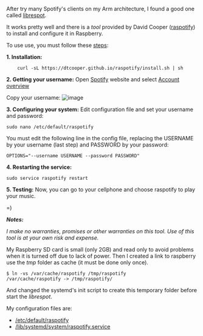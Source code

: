 After try many Spotify's clients on my Arm architecture, I found a good one called [librespot](https://github.com/plietar/librespot).

It works pretty well and there is a *tool* provided by David Cooper ([raspotify](https://github.com/dtcooper/raspotify)) to install and configure it in Raspberry.

To use use, you must follow these [steps](https://dtcooper.github.io/raspotify/#installation):

**1. Installation:**
```shellscript
    curl -sL https://dtcooper.github.io/raspotify/install.sh | sh
```
**2. Getting your username:**
Open [Spotify](https://www.spotify.com) website and select [Account overview](https://www.spotify.com/us/account/overview)

Copy your username:
![image](https://user-images.githubusercontent.com/6587538/143851387-0cdb5f60-fd33-4243-b708-a6ce75955ae1.png)

**3. Configuring your system:**
Edit configuration file and set your username and password:
```shellscript
sudo nano /etc/default/raspotify
```
You must edit the following line in the config file, replacing the USERNAME by your username (last step) and PASSWORD by your password:
```shellscript
OPTIONS="--username USERNAME --password PASSWORD"
```
**4. Restarting the service:**
```shellscript
sudo service raspotify restart
```

**5. Testing:**
Now, you can go to your cellphone and choose raspotify to play your music.

=)

***Notes:***

*I make no warranties, promises or other warranties on this tool. Use of this tool is at your own risk and expense.*

My Raspberry SD card is small (only 2GB) and read only to avoid problems when it is turned off due to lack of power.
Then I created a link to raspberry use the *tmp* folder as cache (it must be done only once).
```reaspberry
$ ln -vs /var/cache/raspotify /tmp/raspotify
/var/cache/raspotify -> /tmp/raspotify/
```
And changed the systemd's init script to create this temporary folder before start the *librespot*.

My configuration files are:
* [/etc/default/raspotify](default_raspotify)
* [/lib/systemd/system/raspotify.service](raspotify.service)
